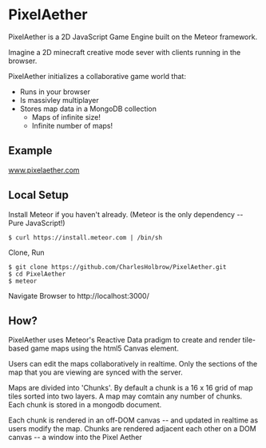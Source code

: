 PixelAether
===========

PixelAether is a 2D JavaScript Game Engine built on the Meteor framework.

Imagine a 2D minecraft creative mode sever with clients running in the browser.

PixelAether initializes a collaborative game world that:
- Runs in your browser
- Is massivley multiplayer
- Stores map data in a MongoDB collection
  - Maps of infinite size!
  - Infinite number of maps!

Example
-------

www.pixelaether.com

Local Setup
-----------
Install Meteor if you haven't already. (Meteor is the only dependency -- Pure JavaScript!)

    $ curl https://install.meteor.com | /bin/sh
    
Clone, Run

    $ git clone https://github.com/CharlesHolbrow/PixelAether.git
    $ cd PixelAether
    $ meteor
    
Navigate Browser to http://localhost:3000/

How?
----

PixelAether uses Meteor's Reactive Data pradigm to create and render tile-based 
game maps using the html5 Canvas element.

Users can edit the maps collaboratively in realtime. Only the sections of the map 
that you are viewing are synced with the server.

Maps are divided into 'Chunks'. By default a chunk is a 16 x 16 grid of map tiles 
sorted into two layers. A map may comtain any number of chunks. Each chunk is 
stored in a mongodb document.

Each chunk is rendered in an off-DOM canvas -- and updated in realtime as users
modify the map. Chunks are rendered adjacent each other on a DOM canvas 
-- a window into the Pixel Aether
